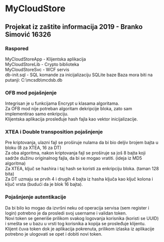 # MyCloudStore
## Projekat iz zaštite informacija 2019 - Branko Simović 16326

### Raspored
MyCloudStoreApp - Klijentska aplikacija  
MyCloudStoreLib - Crypto biblioteka  
MyCloudStoreSvc - WCF servis  
db-init.sql - SQL komande za inicijalizaciju SQLite baze 
Baza mora biti na putanji: C:\mcsdb\mcdsb.db  

### OFB mod pojašnjenje
Integrisan je u funkcijama Encrypt u klasama algoritama.  
Za OFB mod nije potreban algoritam dekripcije bloka, zato sam implementirao samo enkripciju.  
Klijentska aplikacija prosleđuje hash fajla kao vektor inicijalizacije.  

### XTEA i Double transposition pojašnjenje
Pre kriptovanja, ulazni fajl se proširuje nulama da bi bio deljiv brojem bajta u bloku (8 za XTEA, 16 za DT)  
Za oba algoritma, nakon kriptovanja fajl se proširuje sa još 8 bajta koji sadrže dužinu originalnog fajla, da bi se mogao vratiti. (ideja iz MD5 algoritma)  
Za XTEA, ključ se hashira i taj hash se koristi za enkripciju bloka. (taman 128 bita)  
Za DT uzmaju se prvih 4 i drugih 4 bajta iz hasha ključa kao ključ kolona i ključ vrsta (budući da je blok 16 bajta).  

### Pojašnjenje autentikacije
Da bi bilo ko mogao da izvršni neku od operacija servisa (sem register i login) potrebno je da prosledi svoj username i validan token.  
Novi token se generiše prilikom svakog logovanja korisnika (koristi se UUID) i smešta se u bazu u vrsti tog korisnika a kopija se prosleđuje klijentu.  
Klijent čuva token dok je aplikacija pokrenuta, prilikom izlaska iz aplikacije potrebno je ulogovati se opet i dobiti novi token.